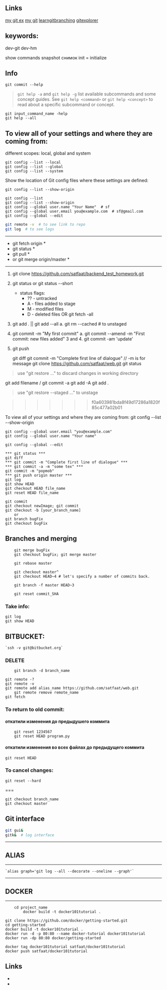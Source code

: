 ## Links
[my git ex](https://your-account.github.io)
[my git](https://github.com/satfaat/web.git)
[learngitbranching](https://learngitbranching.js.org/?locale=ru_RU)
[gitexplorer](https://gitexplorer.com/)

## keywords:
dev-git
dev-hm

show commands
snapshot снимок
init = initialize

## Info
`git commit --help`
> `git help -a` and `git help -g` list available subcommands and some
> concept guides. See `git help <command>` or `git help <concept>`
> to read about a specific subcommand or concept.

```
git input_command_name -help
git help --all
```


## To view all of your settings and where they are coming from:
different scopes: local, global and system
```
git config --list --local
git config --list --global
git config --list --system
```
Show the location of Git config files where these settings are defined:
```
git config --list --show-origin
```

```
git config --list
git config --list --show-origin
git config --global user.name "Your Name"  # sf
git config --global user.email you@example.com  # sf@gmail.com
git config --global --edit
```

```bash
git remote -v  # to see link to repo
git log  # to see logs 
```

********************************
* git fetch origin             *
* git status                   *
* git pull                     *
* 	or git merge origin/master *
********************************
	
1. git clone https://github.com/satfaat/backend_test_homework.git
2. git status or git status --short
	- status flags:
		- ?? - untracked
		- A - files added to stage
		- M - modified files
		- D - deleted files
    OR git fetch -all
3. git add . || git add --all
	a. git rm --cached <file> # to unstaged
4. git commit -m "My first commit"
	a. git commit --amend -m "First commit: new files added"
3 and 4. git commit -am 'update'
5. git push
	
	git diff
	git commit -m "Complete first line of dialogue"
	// -m is for message
git clone https://github.com/satfaat/web.git
git status

> use "git restore <file>..." to discard changes in working directory

git add filename / git commit -a
	git add -A
	git add .
> use "git restore --staged <file>..." to unstage




>>>>>>> f0a603981bda8f49d17286a1820f85c477a02b01

To view all of your settings and where they are coming from:
	git config --list --show-origin
	
	git config --global user.email "you@example.com"
	git config --global user.name "Your name"
	
	git config --global --edit
	
	*** git status ***
	git diff
	*** git commit -m "Complete first line of dialogue" ***
	*** git commit -a -m "some tex" ***
	git commit -m "popmob"
	*** git push origin master ***
	git log
	git show HEAD
	git checkout HEAD file_name
	git reset HEAD file_name
	
	git commit
	git checkout newImage; git commit
	git checkout -b [your_branch_name]
		or
	git branch bugFix
	git checkout bugFix
	
## Branches and merging
```
	git merge bugFix
	git checkout bugFix; git merge master
	
	git rebase master
	
	git checkout master^
	git checkout HEAD~4 # let's specify a number of commits back.
	
	git branch -f master HEAD~3
	
	git reset commit_SHA
```

### Take info:
	git log
	git show HEAD

	
## BITBUCKET:
	`ssh -v git@bitbucket.org`
### DELETE
```
	git branch -d branch_name

git remote -?
git remote -v
git remote add alias_name https://github.com/satfaat/web.git
	git remote remove remote_name
git fetch
```
### To return to old commit:
#### откатили изменения до предыдушего коммита
```
	git reset 1234567
	git reset HEAD program.py
```
#### откатили изменения во всех файлах до предыдущего коммита
`git reset HEAD`
	
### To cancel changes:
`git reset --hard`

===
```
git checkout branch_name
git checkout master
```

## Git interface

```bash
git gui&
gitk&  # log interface
```

*********
## ALIAS
*********
	`alias graph='git log --all --decorate --oneline --graph'`


**********
## DOCKER
**********
```
    cd project_name
		docker build -t docker101tutorial .

git clone https://github.com/docker/getting-started.git
cd getting-started
docker build -t docker101tutorial .
docker run -d -p 80:80 --name docker-tutorial docker101tutorial
docker run -dp 80:80 docker/getting-started

docker tag docker101tutorial satfaat/docker101tutorial
docker push satfaat/docker101tutorial
```


## Links
- [](docs.atlassian.com/bitbucketserver/docs-0610/Using+SSH+keys+to+secure+Git+operations)
- [](https://confluence.atlassian.com/bitbucketserver0610/creating-ssh-keys-989761219.html)